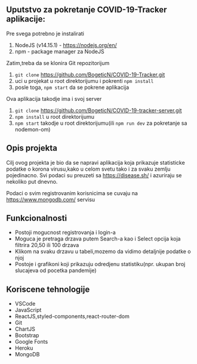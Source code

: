 ## Uputstvo za pokretanje COVID-19-Tracker aplikacije:

Pre svega potrebno je instalirati

1. NodeJS (v14.15.1) - https://nodejs.org/en/
2. npm - package manager za NodeJS

Zatim,treba da se klonira Git repozitorijum

1. `git clone` https://github.com/BogeticN/COVID-19-Tracker.git
2. uci u projekat u root direktorijumu i pokrenti `npm install`
3. posle toga, `npm start` da se pokrene aplikacija

Ova aplikacija takodje ima i svoj server

1. `git clone` https://github.com/BogeticN/COVID-19-tracker-server.git
2. `npm install` u root direktorijumu
3. `npm start` takodje u root direktorijumu(ili `npm run dev` za pokretanje sa nodemon-om)

## Opis projekta

Cilj ovog projekta je bio da se napravi aplikacija koja prikazuje statisticke podatke o korona virusu,kako u celom svetu tako i za svaku zemlju pojedinacno.
Svi podaci su preuzeti sa https://disease.sh/ i azuriraju se nekoliko put dnevno.

Podaci o svim registrovanim korisnicima se cuvaju na https://www.mongodb.com/ servisu

## Funkcionalnosti

- Postoji mogucnost registrovanja i login-a
- Moguca je pretraga drzava putem Search-a kao i Select opcija koja filtrira 20,50 ili 100 drzava
- Klikom na svaku drzavu u tabeli,mozemo da vidimo detaljnije podatke o njoj 
- Postoje i grafikoni koji prikazuju odredjenu statistiku(npr. ukupan broj slucajeva od pocetka pandemije)

## Koriscene tehnologije

- VSCode
- JavaScript
- ReactJS,styled-components,react-router-dom
- Git
- ChartJS
- Bootstrap
- Google Fonts
- Heroku
- MongoDB